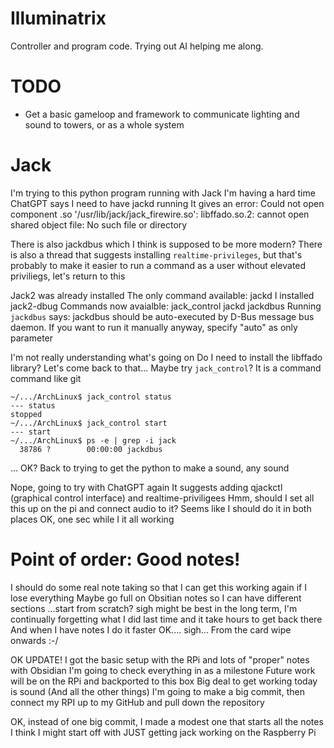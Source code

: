 # Illuminatrix

Controller and program code.
Trying out AI helping me along.

# TODO
- Get a basic gameloop and framework to communicate lighting and sound to towers, or as a whole system

# Jack
I'm trying to this python program running with Jack
I'm having a hard time
ChatGPT says I need to have jackd running 
It gives an error:
Could not open component .so '/usr/lib/jack/jack_firewire.so': libffado.so.2: cannot open shared object file: No such file or directory

There is also jackdbus which I think is supposed to be more modern?
There is also a thread that suggests installing `realtime-privileges`, but that's probably to make it easier to run a command as a user without elevated priviliegs, let's return to this

Jack2 was already installed
The only command available: jackd
I installed jack2-dbug
Commands now avaialble: jack_control jackd jackdbus
Running `jackdbus` says:
jackdbus should be auto-executed by D-Bus message bus daemon.
If you want to run it manually anyway, specify "auto" as only parameter

I'm not really understanding what's going on
Do I need to install the libffado library? Let's come back to that...
Maybe try `jack_control`?
It is a command command like git
```
~/.../ArchLinux$ jack_control status
--- status
stopped
~/.../ArchLinux$ jack_control start
--- start
~/.../ArchLinux$ ps -e | grep -i jack
  38786 ?        00:00:00 jackdbus
```
... OK? Back to trying to get the python to make a sound, any sound

Nope, going to try with ChatGPT again
It suggests adding qjackctl (graphical control interface) and realtime-priviligees
Hmm, should I set all this up on the pi and connect audio to it? Seems like I should do it in both places
OK, one sec while I it all working

# Point of order: Good notes!
I should do some real note taking so that I can get this working again if I lose everything
Maybe go full on Obsitian notes so I can have different sections
...start from scratch?
sigh 
might be best in the long term, I'm continually forgetting what I did last time and it take hours to get back there
And when I have notes I do it faster
OK....
sigh...
From the card wipe onwards :-/



OK UPDATE!
I got the basic setup with the RPi and lots of "proper" notes with Obsidian
I'm going to check everything in as a milestone
Future work will be on the RPi and backported to this box
Big deal to get working today is sound
(And all the other things)
I'm going to make a big commit, then connect my RPI up to my GitHub and pull down the repository

OK, instead of one big commit, I made a modest one that starts all the notes
I think I might start off with JUST getting jack working on the Raspberry Pi

